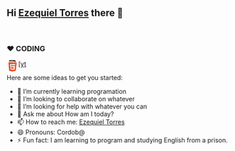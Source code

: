 ## Hi [Ezequiel Torres][website] there 👋

[<img srs="https://s8.gifyu.com/images/ezgif.com-resize-1.gif">][website]

### ♥ CODING
[<img align="left" alt="HTML5" width="26px" src="https://raw.githubusercontent.com/github/explore/80688e429a7d4ef2fca1e82350fe8e3517d3494d/topics/html/html.png" />[yt]

Here are some ideas to get you started:

- 🌱 I’m currently learning programation
- 👯 I’m looking to collaborate on whatever
- 🤔 I’m looking for help with whatever you can
- 💬 Ask me about How am I today?
- 📫 How to reach me: [Ezequiel Torres][email]
- 😄 Pronouns: Cordob@
- ⚡ Fun fact: I am learning to program and studying English from a prison.

<!-- links -->
[website]: https://www.linkedin.com/in/ezequiel-torres-671094283/
[email]: ezequiel.torres0682@gmail.com
[yt]: https://www.youtube.com/chanel/UC9tcfsScui3S70hp_wC_EPw?sub_confirmation=1